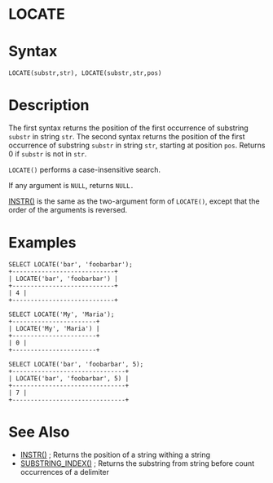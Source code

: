 # LOCATE

#

# Syntax

```
LOCATE(substr,str), LOCATE(substr,str,pos)
```

#

# Description

The first syntax returns the position of the first occurrence of
substring `substr` in string `str`. The second syntax returns the position
of the first occurrence of substring `substr` in string `str`, starting at
position `pos`. Returns 0 if `substr` is not in `str`.

`LOCATE()` performs a case-insensitive search.

If any argument is `NULL`, returns `NULL.`

[INSTR()](instr.md) is the same as the two-argument form of `LOCATE()`, except that the order of the arguments is reversed.

#

# Examples

```
SELECT LOCATE('bar', 'foobarbar');
+----------------------------+
| LOCATE('bar', 'foobarbar') |
+----------------------------+
| 4 |
+----------------------------+

SELECT LOCATE('My', 'Maria');
+-----------------------+
| LOCATE('My', 'Maria') |
+-----------------------+
| 0 |
+-----------------------+

SELECT LOCATE('bar', 'foobarbar', 5);
+-------------------------------+
| LOCATE('bar', 'foobarbar', 5) |
+-------------------------------+
| 7 |
+-------------------------------+
```

#

# See Also

* [INSTR()](instr.md) ; Returns the position of a string withing a string
* [SUBSTRING_INDEX()](substring_index.md) ; Returns the substring from string before count occurrences of a delimiter